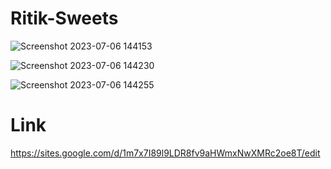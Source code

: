 # Ritik-Sweets
![Screenshot 2023-07-06 144153](https://github.com/Beyound3d/Ritik-Sweets/assets/129869652/659832e3-5577-436d-93f5-b9ea961fb83b)


![Screenshot 2023-07-06 144230](https://github.com/Beyound3d/Ritik-Sweets/assets/129869652/ab65311e-ede7-4c00-b80e-cf392e7f5935)

![Screenshot 2023-07-06 144255](https://github.com/Beyound3d/Ritik-Sweets/assets/129869652/98a8c75b-006e-454d-aee0-1722f04285b7)

# Link
https://sites.google.com/d/1m7x7I89l9LDR8fv9aHWmxNwXMRc2oe8T/edit


